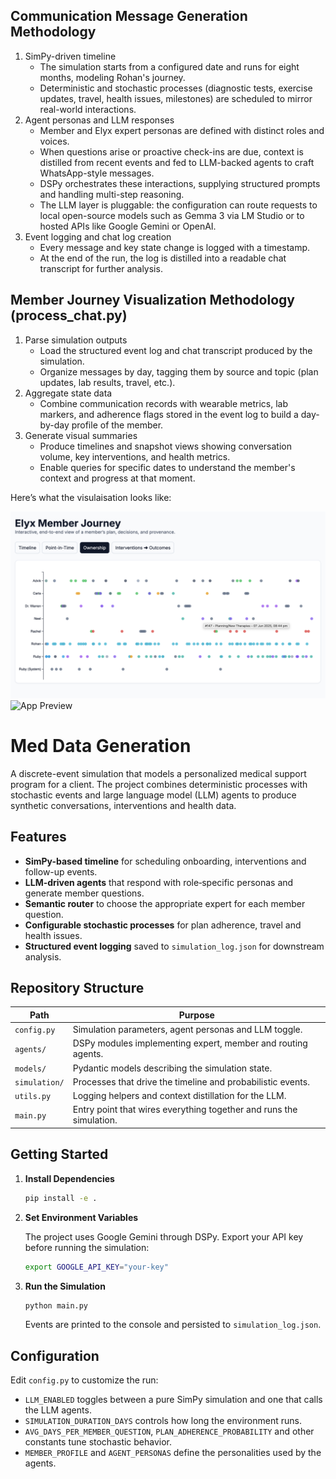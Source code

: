 ## Communication Message Generation Methodology

1. SimPy-driven timeline
   - The simulation starts from a configured date and runs for eight months, modeling Rohan's journey.
   - Deterministic and stochastic processes (diagnostic tests, exercise updates, travel, health issues, milestones) are scheduled to mirror real-world interactions.
2. Agent personas and LLM responses
   - Member and Elyx expert personas are defined with distinct roles and voices.
   - When questions arise or proactive check-ins are due, context is distilled from recent events and fed to LLM-backed agents to craft WhatsApp-style messages.
   - DSPy orchestrates these interactions, supplying structured prompts and handling multi-step reasoning.
   - The LLM layer is pluggable: the configuration can route requests to local open-source models such as Gemma 3 via LM Studio or to hosted APIs like Google Gemini or OpenAI.
3. Event logging and chat log creation
   - Every message and key state change is logged with a timestamp.
   - At the end of the run, the log is distilled into a readable chat transcript for further analysis.

## Member Journey Visualization Methodology (process_chat.py)

1. Parse simulation outputs
   - Load the structured event log and chat transcript produced by the simulation.
   - Organize messages by day, tagging them by source and topic (plan updates, lab results, travel, etc.).
2. Aggregate state data
   - Combine communication records with wearable metrics, lab markers, and adherence flags stored in the event log to build a day-by-day profile of the member.
3. Generate visual summaries
   - Produce timelines and snapshot views showing conversation volume, key interventions, and health metrics.
   - Enable queries for specific dates to understand the member's context and progress at that moment.

Here’s what the visulaisation looks like:

![App Preview](visualization/visualisation2.png)
![App Preview](visualization/visualize1.png)

# Med Data Generation

A discrete-event simulation that models a personalized medical support program for a client. The project combines deterministic processes with stochastic events and large language model (LLM) agents to produce synthetic conversations, interventions and health data.

## Features

- **SimPy-based timeline** for scheduling onboarding, interventions and follow-up events.
- **LLM-driven agents** that respond with role‑specific personas and generate member questions.
- **Semantic router** to choose the appropriate expert for each member question.
- **Configurable stochastic processes** for plan adherence, travel and health issues.
- **Structured event logging** saved to `simulation_log.json` for downstream analysis.

## Repository Structure

| Path          | Purpose                                                             |
| ------------- | ------------------------------------------------------------------- |
| `config.py`   | Simulation parameters, agent personas and LLM toggle.               |
| `agents/`     | DSPy modules implementing expert, member and routing agents.        |
| `models/`     | Pydantic models describing the simulation state.                    |
| `simulation/` | Processes that drive the timeline and probabilistic events.         |
| `utils.py`    | Logging helpers and context distillation for the LLM.               |
| `main.py`     | Entry point that wires everything together and runs the simulation. |

## Getting Started

1. **Install Dependencies**

   ```bash
   pip install -e .
   ```

2. **Set Environment Variables**

   The project uses Google Gemini through DSPy. Export your API key before running the simulation:

   ```bash
   export GOOGLE_API_KEY="your-key"
   ```

3. **Run the Simulation**

   ```bash
   python main.py
   ```

   Events are printed to the console and persisted to `simulation_log.json`.

## Configuration

Edit `config.py` to customize the run:

- `LLM_ENABLED` toggles between a pure SimPy simulation and one that calls the LLM agents.
- `SIMULATION_DURATION_DAYS` controls how long the environment runs.
- `AVG_DAYS_PER_MEMBER_QUESTION`, `PLAN_ADHERENCE_PROBABILITY` and other constants tune stochastic behavior.
- `MEMBER_PROFILE` and `AGENT_PERSONAS` define the personalities used by the agents.
